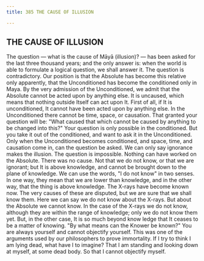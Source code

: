 ```yaml
---
title: 385 THE CAUSE OF ILLUSION

---
```

  

## THE CAUSE OF ILLUSION

The question — what is the cause of Māyā (illusion)? — has been asked
for the last three thousand years; and the only answer is: when the
world is able to formulate a logical question, we shall answer it. The
question is contradictory. Our position is that the Absolute has become
this relative only apparently, that the Unconditioned has become the
conditioned only in Maya. By the very admission of the Unconditioned, we
admit that the Absolute cannot be acted upon by anything else. It is
uncaused, which means that nothing outside Itself can act upon It. First
of all, if It is unconditioned, It cannot have been acted upon by
anything else. In the Unconditioned there cannot be time, space, or
causation. That granted your question will be: "What caused that which
cannot be caused by anything to be changed into this?" Your question is
only possible in the conditioned. But you take it out of the
conditioned, and want to ask it in the Unconditioned. Only when the
Unconditioned becomes conditioned, and space, time, and causation come
in, can the question be asked. We can only say ignorance makes the
illusion. The question is impossible. Nothing can have worked on the
Absolute. There was no cause. Not that we do not know, or that we are
ignorant; but It is above knowledge, and cannot be brought down to the
plane of knowledge. We can use the words, "I do not know" in two senses.
In one way, they mean that we are lower than knowledge, and in the other
way, that the thing is above knowledge. The X-rays have become known
now. The very causes of these are disputed, but we are sure that we
shall know them. Here we can say we do not know about the X-rays. But
about the Absolute we cannot know. In the case of the X-rays we do not
know, although they are within the range of knowledge; only we do not
know them yet. But, in the other case, It is so much beyond know ledge
that It ceases to be a matter of knowing. "By what means can the Knower
be known?" You are always yourself and cannot objectify yourself. This
was one of the arguments used by our philosophers to prove immortality.
If I try to think I am lying dead, what have I to imagine? That I am
standing and looking down at myself, at some dead body. So that I cannot
objectify myself.